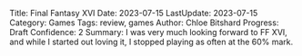 Title: Final Fantasy XVI
Date: 2023-07-15
LastUpdate: 2023-07-15
Category: Games
Tags: review, games
Author: Chloe Bitshard
Progress: Draft
Confidence: 2
Summary: I was very much looking forward to FF XVI, and while I started out loving it, I stopped playing as often at the 60% mark.